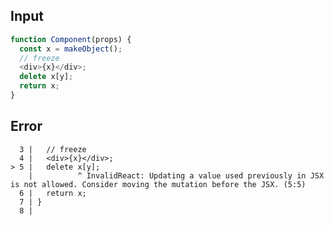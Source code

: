 
## Input

```javascript
function Component(props) {
  const x = makeObject();
  // freeze
  <div>{x}</div>;
  delete x[y];
  return x;
}

```


## Error

```
  3 |   // freeze
  4 |   <div>{x}</div>;
> 5 |   delete x[y];
    |          ^ InvalidReact: Updating a value used previously in JSX is not allowed. Consider moving the mutation before the JSX. (5:5)
  6 |   return x;
  7 | }
  8 |
```
          
      
